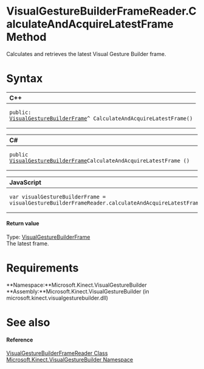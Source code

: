 VisualGestureBuilderFrameReader.CalculateAndAcquireLatestFrame Method  
=====================================================================  

Calculates and retrieves the latest Visual Gesture Builder frame. <span id="syntaxSection"></span>

Syntax  
======  

<table>
<colgroup>
<col width="100%" />
</colgroup>
<thead>
<tr class="header">
<th align="left">C++</th>
</tr>
</thead>
<tbody>
<tr class="odd">
<td align="left"><pre><code>public:  
<a href="../../VisualGestureBuilderFrame.md">VisualGestureBuilderFrame</a>^ CalculateAndAcquireLatestFrame()</code></pre></td>
</tr>
</tbody>
</table>

<table>
<colgroup>
<col width="100%" />
</colgroup>
<thead>
<tr class="header">
<th align="left">C#</th>
</tr>
</thead>
<tbody>
<tr class="odd">
<td align="left"><pre><code>public <a href="../../VisualGestureBuilderFrame.md">VisualGestureBuilderFrame</a>CalculateAndAcquireLatestFrame ()</code></pre></td>
</tr>
</tbody>
</table>

<table>
<colgroup>
<col width="100%" />
</colgroup>
<thead>
<tr class="header">
<th align="left">JavaScript</th>
</tr>
</thead>
<tbody>
<tr class="odd">
<td align="left"><pre><code>var visualGestureBuilderFrame = visualGestureBuilderFrameReader.calculateAndAcquireLatestFrame();</code></pre></td>
</tr>
</tbody>
</table>

<span id="ID4EP"></span>
#### Return value  

Type: [VisualGestureBuilderFrame](../../VisualGestureBuilderFrame.md)  
The latest frame.  

<span id="requirements"></span>

Requirements  
============  

**Namespace:**Microsoft.Kinect.VisualGestureBuilder  
**Assembly:**Microsoft.Kinect.VisualGestureBuilder (in microsoft.kinect.visualgesturebuilder.dll)  

<span id="ID4E1"></span>

See also  
========  

<span id="ID4E3"></span>
#### Reference  

[VisualGestureBuilderFrameReader Class](../../VisualGestureBuilderFrameR.md)  
 [Microsoft.Kinect.VisualGestureBuilder Namespace](../../../Kinect.VisualGestureBuilder.md)  



<!--Please do not edit the data in the comment block below.-->
<!--
TOCTitle : CalculateAndAcquireLatestFrame Method
RLTitle : VisualGestureBuilderFrameReader.CalculateAndAcquireLatestFrame Method
KeywordK : CalculateAndAcquireLatestFrame method
KeywordK : VisualGestureBuilderFrameReader.CalculateAndAcquireLatestFrame method
KeywordF : Microsoft.Kinect.VisualGestureBuilder.VisualGestureBuilderFrameReader.CalculateAndAcquireLatestFrame
KeywordF : VisualGestureBuilderFrameReader.CalculateAndAcquireLatestFrame
KeywordF : CalculateAndAcquireLatestFrame
KeywordF : Microsoft.Kinect.VisualGestureBuilder.VisualGestureBuilderFrameReader.CalculateAndAcquireLatestFrame
KeywordA : M:Microsoft.Kinect.VisualGestureBuilder.VisualGestureBuilderFrameReader.CalculateAndAcquireLatestFrame
AssetID : M:Microsoft.Kinect.VisualGestureBuilder.VisualGestureBuilderFrameReader.CalculateAndAcquireLatestFrame
Locale : en-us
CommunityContent : 1
APIType : Managed
APILocation : microsoft.kinect.visualgesturebuilder.dll
APIName : Microsoft.Kinect.VisualGestureBuilder.VisualGestureBuilderFrameReader.CalculateAndAcquireLatestFrame
TargetOS : Windows
TopicType : kbSyntax
DevLang : VB
DevLang : CSharp
DevLang : JavaScript
DevLang : C++
DocSet : K4Wv2
ProjType : K4Wv2Proj
Technology : Kinect for Windows
Product : Kinect for Windows SDK v2
productversion : 20
-->
